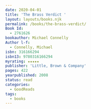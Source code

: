 ```yaml
---
date: 2020-04-01
title: 'The Brass Verdict '
layout: layouts/books.njk
permalink: /books/the-brass-verdict/
Book Id:
  - 2761626
bookauthor: Michael Connelly
Author l-f:
  - Connelly, Michael
isbn: 316166294
isbn13: 9780316166294
myrating: ★★★★★
publisher: 'Little, Brown & Company'
pages: 422
yearpublished: 2008
status: read
categories:
  - GoodReads
tags:
  - books
---
```

